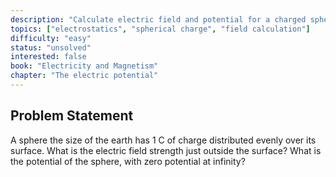 ```yaml
---
description: "Calculate electric field and potential for a charged sphere the size of Earth"
topics: ["electrostatics", "spherical charge", "field calculation"]
difficulty: "easy"
status: "unsolved"
interested: false
book: "Electricity and Magnetism"
chapter: "The electric potential"
---
```


## Problem Statement
A sphere the size of the earth has 1 C of charge distributed evenly over its surface. What is the electric field strength just outside the surface? What is the potential of the sphere, with zero potential at infinity?